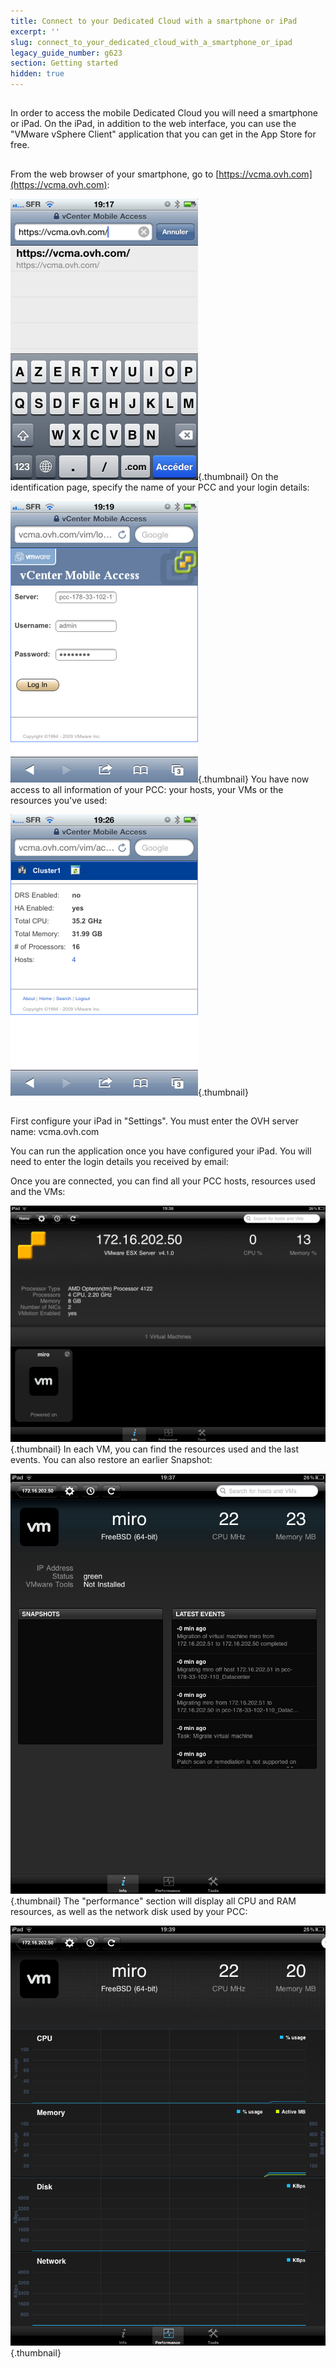 ```yaml
---
title: Connect to your Dedicated Cloud with a smartphone or iPad
excerpt: ''
slug: connect_to_your_dedicated_cloud_with_a_smartphone_or_ipad
legacy_guide_number: g623
section: Getting started
hidden: true
---
```



## 
In order to access the mobile Dedicated Cloud you will need a smartphone or iPad. On the iPad, in addition to the web interface, you can use the "VMware vSphere Client" application that you can get in the App Store for free.


## 
From the web browser of your smartphone, go to [https://vcma.ovh.com](https://vcma.ovh.com):

![](images/img_148.jpg){.thumbnail}
On the identification page, specify the name of your PCC and your login details:

![](images/img_149.jpg){.thumbnail}
You have now access to all information of your PCC: your hosts, your VMs or the resources you've used:

![](images/img_150.jpg){.thumbnail}


## 
First configure your iPad in "Settings". You must enter the OVH server name: vcma.ovh.com

 
You can run the application once you have configured your iPad. You will need to enter the login details you received by email:

 
Once you are connected, you can find all your PCC hosts, resources used and the VMs:

![](images/img_152.jpg){.thumbnail}
In each VM, you can find the resources used and the last events. You can also restore an earlier Snapshot:

![](images/img_153.jpg){.thumbnail}
The "performance" section will display all CPU and RAM resources, as well as the network disk used by your PCC:

![](images/img_154.jpg){.thumbnail}

